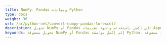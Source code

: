 ```yaml
---
title: NumPy، Pandas وبيانات Python
type: docs
weight: 30
url: /ar/python-net/convert-numpy-pandas-to-excel/
description: تحويل NumPy أو Pandas إلى إكسل باستخدام واجهة تطبيقات Aspose.Cells لبرمجة Python via .NET.
keywords: تحويل مصفوفة NumPy أو Pandas إلى إكسل بواسطة Python، استيراد مصفوفة NumPy أو Pandas إلى إكسل في Python via NET، تحويل مصفوفة NumPy أو Pandas إلى xlsx بواسطة Python، تحميل لاستيراد مصفوفة NumPy أو Pandas إلى إكسل.
---
```

